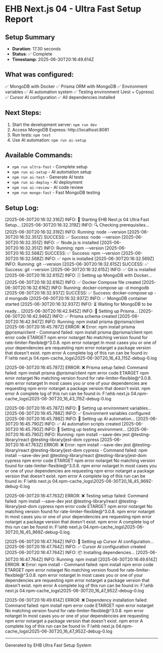 # EHB Next.js 04 - Ultra Fast Setup Report

## Setup Summary
- **Duration**: 17.30 seconds
- **Status**: ✅ Complete
- **Timestamp**: 2025-06-30T20:16:49.614Z

## What was configured:
✅ MongoDB with Docker
✅ Prisma ORM with MongoDB
✅ Environment variables
✅ AI automation system
✅ Testing environment (Jest + Cypress)
✅ Cursor AI configuration
✅ All dependencies installed

## Next Steps:
1. Start the development server: `npm run dev`
2. Access MongoDB Express: http://localhost:8081
3. Run tests: `npm test`
4. Use AI automation: `npm run ai-setup`

## Available Commands:
- `npm run ultra-fast` - Complete setup
- `npm run ai-setup` - AI automation setup
- `npm run ai-test` - Generate AI tests
- `npm run ai-deploy` - AI deployment
- `npm run ai-review` - AI code review
- `npm run mongo-fast` - Fast MongoDB testing

## Setup Log:
[2025-06-30T20:16:32.316Z] INFO: 🚀 Starting EHB Next.js 04 Ultra Fast Setup...
[2025-06-30T20:16:32.319Z] INFO: 🔍 Checking prerequisites...
[2025-06-30T20:16:32.319Z] INFO: Running: node --version
[2025-06-30T20:16:32.351Z] SUCCESS: ✅ Success: node --version
[2025-06-30T20:16:32.351Z] INFO: ✅ Node.js is installed
[2025-06-30T20:16:32.351Z] INFO: Running: npm --version
[2025-06-30T20:16:32.568Z] SUCCESS: ✅ Success: npm --version
[2025-06-30T20:16:32.568Z] INFO: ✅ npm is installed
[2025-06-30T20:16:32.569Z] INFO: Running: git --version
[2025-06-30T20:16:32.615Z] SUCCESS: ✅ Success: git --version
[2025-06-30T20:16:32.615Z] INFO: ✅ Git is installed
[2025-06-30T20:16:32.615Z] INFO: 🗄️  Setting up MongoDB with Docker...
[2025-06-30T20:16:32.616Z] INFO: ✅ Docker Compose file created
[2025-06-30T20:16:32.616Z] INFO: Running: docker-compose up -d mongodb
[2025-06-30T20:16:32.937Z] SUCCESS: ✅ Success: docker-compose up -d mongodb
[2025-06-30T20:16:32.937Z] INFO: ✅ MongoDB container started
[2025-06-30T20:16:32.937Z] INFO: ⏳ Waiting for MongoDB to be ready...
[2025-06-30T20:16:42.945Z] INFO: 🔧 Setting up Prisma...
[2025-06-30T20:16:42.946Z] INFO: ✅ Prisma schema created
[2025-06-30T20:16:42.947Z] INFO: Running: npm install prisma @prisma/client
[2025-06-30T20:16:45.787Z] ERROR: ❌ Error: npm install prisma @prisma/client - Command failed: npm install prisma @prisma/client
npm error code ETARGET
npm error notarget No matching version found for rate-limiter-flexible@^3.0.8.
npm error notarget In most cases you or one of your dependencies are requesting
npm error notarget a package version that doesn't exist.
npm error A complete log of this run can be found in: F:\ehb next.js 04\.npm-cache\_logs\2025-06-30T20_16_43_115Z-debug-0.log

[2025-06-30T20:16:45.787Z] ERROR: ❌ Prisma setup failed: Command failed: npm install prisma @prisma/client
npm error code ETARGET
npm error notarget No matching version found for rate-limiter-flexible@^3.0.8.
npm error notarget In most cases you or one of your dependencies are requesting
npm error notarget a package version that doesn't exist.
npm error A complete log of this run can be found in: F:\ehb next.js 04\.npm-cache\_logs\2025-06-30T20_16_43_115Z-debug-0.log

[2025-06-30T20:16:45.787Z] INFO: 🔐 Setting up environment variables...
[2025-06-30T20:16:45.788Z] INFO: ✅ Environment variables configured
[2025-06-30T20:16:45.788Z] INFO: 🤖 Setting up AI automation...
[2025-06-30T20:16:45.790Z] INFO: ✅ AI automation scripts created
[2025-06-30T20:16:45.790Z] INFO: 🧪 Setting up testing environment...
[2025-06-30T20:16:45.790Z] INFO: Running: npm install --save-dev jest @testing-library/react @testing-library/jest-dom cypress
[2025-06-30T20:16:47.763Z] ERROR: ❌ Error: npm install --save-dev jest @testing-library/react @testing-library/jest-dom cypress - Command failed: npm install --save-dev jest @testing-library/react @testing-library/jest-dom cypress
npm error code ETARGET
npm error notarget No matching version found for rate-limiter-flexible@^3.0.8.
npm error notarget In most cases you or one of your dependencies are requesting
npm error notarget a package version that doesn't exist.
npm error A complete log of this run can be found in: F:\ehb next.js 04\.npm-cache\_logs\2025-06-30T20_16_45_969Z-debug-0.log

[2025-06-30T20:16:47.763Z] ERROR: ❌ Testing setup failed: Command failed: npm install --save-dev jest @testing-library/react @testing-library/jest-dom cypress
npm error code ETARGET
npm error notarget No matching version found for rate-limiter-flexible@^3.0.8.
npm error notarget In most cases you or one of your dependencies are requesting
npm error notarget a package version that doesn't exist.
npm error A complete log of this run can be found in: F:\ehb next.js 04\.npm-cache\_logs\2025-06-30T20_16_45_969Z-debug-0.log

[2025-06-30T20:16:47.764Z] INFO: 🎯 Setting up Cursor AI configuration...
[2025-06-30T20:16:47.764Z] INFO: ✅ Cursor AI configuration created
[2025-06-30T20:16:47.764Z] INFO: 📦 Installing dependencies...
[2025-06-30T20:16:47.764Z] INFO: Running: npm install
[2025-06-30T20:16:49.614Z] ERROR: ❌ Error: npm install - Command failed: npm install
npm error code ETARGET
npm error notarget No matching version found for rate-limiter-flexible@^3.0.8.
npm error notarget In most cases you or one of your dependencies are requesting
npm error notarget a package version that doesn't exist.
npm error A complete log of this run can be found in: F:\ehb next.js 04\.npm-cache\_logs\2025-06-30T20_16_47_952Z-debug-0.log

[2025-06-30T20:16:49.614Z] ERROR: ❌ Dependency installation failed: Command failed: npm install
npm error code ETARGET
npm error notarget No matching version found for rate-limiter-flexible@^3.0.8.
npm error notarget In most cases you or one of your dependencies are requesting
npm error notarget a package version that doesn't exist.
npm error A complete log of this run can be found in: F:\ehb next.js 04\.npm-cache\_logs\2025-06-30T20_16_47_952Z-debug-0.log


---
Generated by EHB Ultra Fast Setup System
